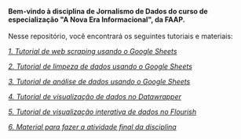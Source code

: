 <b> Bem-vindo à disciplina de Jornalismo de Dados do curso de especialização "A Nova Era Informacional", da FAAP. </b>
<br>
<br> Nesse repositório, você encontrará os seguintes tutoriais e materiais: 
<br> <i> 
<p> <a href="https://github.com/biafarrugia/Jornalismo_de_Dados_FAAP/blob/main/Tutorial%20de%20web%20scraping%20usando%20o%20Google%20Sheets.md"> 1. Tutorial de web scraping usando o Google Sheets </a> 
<p> <a href="https://github.com/biafarrugia/Jornalismo_de_Dados_FAAP/blob/main/Tutorial%20de%20limpeza%20de%20dados%20usando%20o%20Google%20Sheets.md"> 2. Tutorial de limpeza de dados usando o Google Sheets </a> 
<p> <a href="https://github.com/biafarrugia/Jornalismo_de_Dados_FAAP/blob/main/Tutorial%20de%20an%C3%A1lise%20de%20dados%20usando%20o%20Google%20Sheets.md"> 3. Tutorial de análise de dados usando o Google Sheets </a> 
<p> <a href="https://github.com/biafarrugia/Jornalismo_de_Dados_FAAP/blob/main/Tutorial%20de%20visualiza%C3%A7%C3%A3o%20de%20dados%20no%20Datawrapper"> 4. Tutorial de visualização de dados no Datawrapper </a>  
<p> <a href="https://github.com/biafarrugia/Jornalismo_de_Dados_FAAP/blob/main/Tutorial%20de%20visualiza%C3%A7%C3%A3o%20interativa%20de%20dados%20no%20Flourish.md"> 5. Tutorial de visualização interativa de dados no Flourish </a> 
<p> <a href="https://github.com/biafarrugia/Jornalismo_de_Dados_FAAP/blob/main/Atividade%20final.md"> 6. Material para fazer a atividade final da disciplina </a> 

